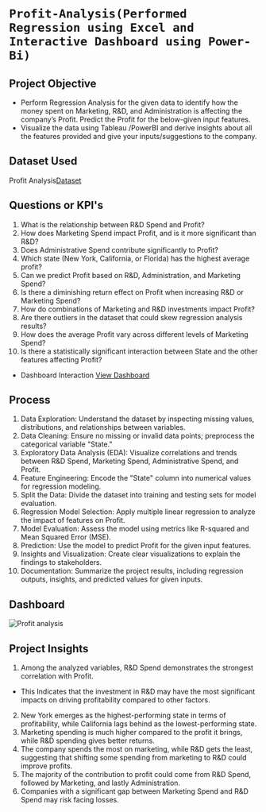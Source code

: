 # `Profit-Analysis(Performed Regression using Excel and Interactive Dashboard using Power-Bi)`
## Project Objective
- Perform Regression Analysis for the given data to identify how the money spent on Marketing, R&D, and Administration is affecting the company’s Profit. Predict the Profit for the below-given input features.
- Visualize the data using Tableau /PowerBI and derive insights about all the features provided and give your inputs/suggestions to the company.

## Dataset Used
<p> Profit Analysis<a href = 'https://github.com/Etishasri/Profit-Analysis/blob/main/Improvished%20profit_analysis%20sheet.xlsx'>Dataset</a></p>

## Questions or KPI's
1. What is the relationship between R&D Spend and Profit?
2. How does Marketing Spend impact Profit, and is it more significant than R&D?
3. Does Administrative Spend contribute significantly to Profit?
4. Which state (New York, California, or Florida) has the highest average profit?
5. Can we predict Profit based on R&D, Administration, and Marketing Spend?
6. Is there a diminishing return effect on Profit when increasing R&D or Marketing Spend?
7. How do combinations of Marketing and R&D investments impact Profit?
8. Are there outliers in the dataset that could skew regression analysis results?
9. How does the average Profit vary across different levels of Marketing Spend?
10. Is there a statistically significant interaction between State and the other features affecting Profit?
- <p> Dashboard Interaction <a href = 'https://github.com/Etishasri/Profit-Analysis/blob/main/Profit%20analysis.png'> View Dashboard </a></p>

## Process
1. Data Exploration: Understand the dataset by inspecting missing values, distributions, and relationships between variables.
2. Data Cleaning: Ensure no missing or invalid data points; preprocess the categorical variable "State."
3. Exploratory Data Analysis (EDA): Visualize correlations and trends between R&D Spend, Marketing Spend, Administrative Spend, and Profit.
4. Feature Engineering: Encode the "State" column into numerical values for regression modeling.
5. Split the Data: Divide the dataset into training and testing sets for model evaluation.
6. Regression Model Selection: Apply multiple linear regression to analyze the impact of features on Profit.
7. Model Evaluation: Assess the model using metrics like R-squared and Mean Squared Error (MSE).
8. Prediction: Use the model to predict Profit for the given input features.
9. Insights and Visualization: Create clear visualizations to explain the findings to stakeholders.
10. Documentation: Summarize the project results, including regression outputs, insights, and predicted values for given inputs.

## Dashboard
![Profit analysis](https://github.com/user-attachments/assets/cfa503b3-e87c-43ed-b0bb-bc72121f0a41)

## Project Insights
1. Among the analyzed variables, R&D Spend demonstrates the strongest
 correlation with Profit.
- This Indicates that the investment in R&D may have the most significant impacts on
 driving profitability compared to other factors.
2. New York emerges as the highest-performing state in terms of profitability, while
 California lags behind as the lowest-performing state.
3. Marketing spending is much higher compared to the profit it brings, while R&D
 spending gives better returns. 
4. The company spends the most on marketing, while R&D gets the least,
 suggesting that shifting some spending from marketing to R&D could improve
 profits.
5. The majority of the contribution to profit could come from R&D Spend, followed by
 Marketing, and lastly Administration.
6. Companies with a significant gap between Marketing Spend and R&D Spend
 may risk facing losses.




